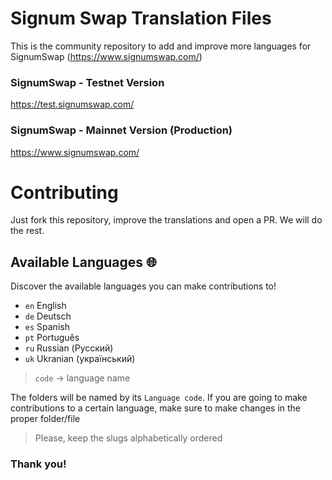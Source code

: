 # Signum Swap Translation Files

This is the community repository to add and improve more languages for SignumSwap (https://www.signumswap.com/)

### SignumSwap - Testnet Version
https://test.signumswap.com/

### SignumSwap - Mainnet Version (Production)
https://www.signumswap.com/

# Contributing

Just fork this repository, improve the translations and open a PR. We will do the rest.

## Available Languages 🌐

Discover the available languages you can make contributions to!

- `en` English
- `de` Deutsch
- `es` Spanish
- `pt` Português
- `ru` Russian (Русский)
- `uk` Ukranian (український)

> `code` -> language name

The folders will be named by its `Language code`.
If you are going to make contributions to a certain language, make sure to make changes in the proper folder/file

> Please, keep the slugs alphabetically ordered

### Thank you!
